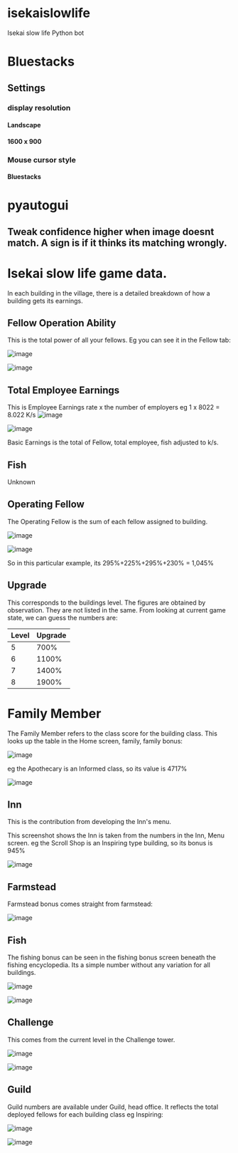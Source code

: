 # isekaislowlife
Isekai slow life Python bot

# Bluestacks
## Settings 
### display resolution
#### Landscape
#### 1600 x 900
### Mouse cursor style
#### Bluestacks

# pyautogui
## Tweak confidence higher when image doesnt match. A sign is if it thinks its matching wrongly.

# Isekai slow life game data.
In each building in the village, there is a detailed breakdown of how a building gets its earnings. 

## Fellow Operation Ability
This is the total power of all your fellows. Eg you can see it in the Fellow tab:

![image](https://github.com/pikaia/isekaislowlife/assets/1948869/306b2124-656d-43db-95e2-c8c754f64e57)

![image](https://github.com/pikaia/isekaislowlife/assets/1948869/e929804d-7029-49e9-87c9-98603b223b40)


## Total Employee Earnings
This is Employee Earnings rate x the number of employers eg 1 x 8022 = 8.022 K/s
![image](https://github.com/pikaia/isekaislowlife/assets/1948869/78c6150c-cfe8-476d-930d-e92dc0419b51)

![image](https://github.com/pikaia/isekaislowlife/assets/1948869/38bbe592-3fea-484e-be4d-57a87d187965)

Basic Earnings is the total of Fellow, total employee, fish adjusted to k/s.

## Fish

Unknown


## Operating Fellow
The Operating Fellow is the sum of each fellow assigned to building.

![image](https://github.com/pikaia/isekaislowlife/assets/1948869/fd15202c-3884-4919-ba05-617d4fadfa07)

![image](https://github.com/pikaia/isekaislowlife/assets/1948869/b6f35f9b-f31b-4ef2-ab91-c33b9c7f31d8)

So in this particular example, its 295%+225%+295%+230% = 1,045%


## Upgrade
This corresponds to the buildings level. The figures are obtained by observation. They are not listed in  the same. From looking at current game state, we can guess the numbers are:

| Level	| Upgrade |
| ----- | ------- |
| 5	    | 700%   |
| 6	    | 1100%  |
| 7	    | 1400%  |
| 8	    | 1900%  |


# Family Member

The Family Member refers to the class score for the building class. This looks up the table in the Home screen, family, family bonus:

![image](https://github.com/pikaia/isekaislowlife/assets/1948869/53a4f3c6-c81c-4223-a12b-d6f728c54aa0)

eg the Apothecary is an Informed class, so its value is 4717%

![image](https://github.com/pikaia/isekaislowlife/assets/1948869/14d7828d-e4fb-4baf-b3cc-3876c87901c7)

## Inn
This is the contribution from developing the Inn's menu.

This screenshot shows the Inn is taken from the numbers in the Inn, Menu screen.
eg the Scroll Shop is an Inspiring type building, so its bonus is 945%

![image](https://github.com/pikaia/isekaislowlife/assets/1948869/6643f11f-2fa4-4e72-8e5c-e3cd7f4d830a)

## Farmstead

Farmstead bonus comes straight from farmstead:

![image](https://github.com/pikaia/isekaislowlife/assets/1948869/c7f6eed2-2436-4645-8570-fe17aeb0ec2b)


## Fish

The fishing bonus can be seen in the fishing bonus screen beneath the fishing encyclopedia. Its a simple number without any variation for all buildings.

![image](https://github.com/pikaia/isekaislowlife/assets/1948869/65423483-e71a-4467-bb3e-00e598b9c60a)

![image](https://github.com/pikaia/isekaislowlife/assets/1948869/7026468c-7ca5-4fc9-ad1f-a6b31cb5e662)


## Challenge

This comes from the current level in the Challenge tower.

![image](https://github.com/pikaia/isekaislowlife/assets/1948869/5d0c3b54-f485-488d-918c-3362bf940237)

![image](https://github.com/pikaia/isekaislowlife/assets/1948869/e0954f52-de38-4e1d-a984-95ddcad208da)


## Guild

Guild numbers are available under Guild, head office. It reflects the total deployed fellows for each building class eg Inspiring:

![image](https://github.com/pikaia/isekaislowlife/assets/1948869/6da67894-4b17-49a8-856e-395be6f2035d)

![image](https://github.com/pikaia/isekaislowlife/assets/1948869/9d5dea52-35e4-4751-85f0-be251f8f5135)


